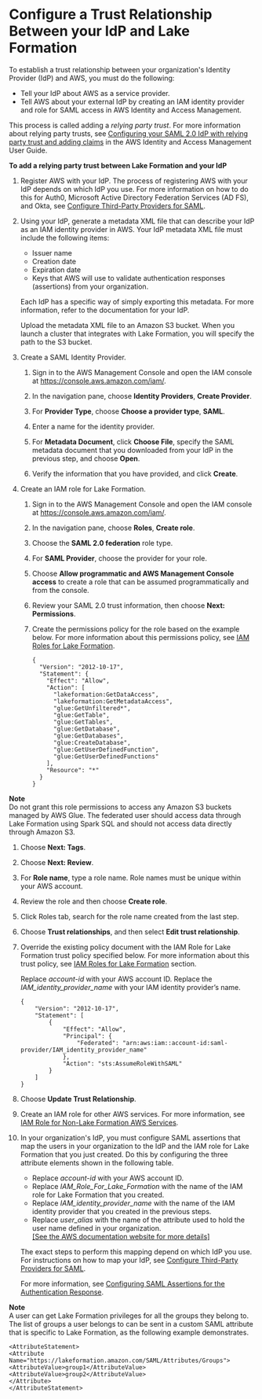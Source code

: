 # Configure a Trust Relationship Between your IdP and Lake Formation<a name="emr-lf-federation"></a>

To establish a trust relationship between your organization's Identity Provider \(IdP\) and AWS, you must do the following:
+ Tell your IdP about AWS as a service provider\. 
+ Tell AWS about your external IdP by creating an IAM identity provider and role for SAML access in AWS Identity and Access Management\. 

This process is called adding a *relying party trust*\. For more information about relying party trusts, see [Configuring your SAML 2\.0 IdP with relying party trust and adding claims](https://docs.aws.amazon.com/IAM/latest/UserGuide/id_roles_providers_create_saml_relying-party.html) in the AWS Identity and Access Management User Guide\.

**To add a relying party trust between Lake Formation and your IdP**

1. Register AWS with your IdP\. The process of registering AWS with your IdP depends on which IdP you use\. For more information on how to do this for Auth0, Microsoft Active Directory Federation Services \(AD FS\), and Okta, see [Configure Third\-Party Providers for SAML](emr-lf-idp.md)\. 

1. Using your IdP, generate a metadata XML file that can describe your IdP as an IAM identity provider in AWS\. Your IdP metadata XML file must include the following items:
   + Issuer name
   + Creation date
   + Expiration date
   + Keys that AWS will use to validate authentication responses \(assertions\) from your organization\.

   Each IdP has a specific way of simply exporting this metadata\. For more information, refer to the documentation for your IdP\.

   Upload the metadata XML file to an Amazon S3 bucket\. When you launch a cluster that integrates with Lake Formation, you will specify the path to the S3 bucket\. 

1. Create a SAML Identity Provider\. 

   1. Sign in to the AWS Management Console and open the IAM console at [https://console\.aws\.amazon\.com/iam/](https://console.aws.amazon.com/iam/)\.

   1. In the navigation pane, choose **Identity Providers**, **Create Provider**\.

   1. For **Provider Type**, choose **Choose a provider type**, **SAML**\.

   1. Enter a name for the identity provider\. 

   1. For **Metadata Document**, click **Choose File**, specify the SAML metadata document that you downloaded from your IdP in the previous step, and choose **Open**\. 

   1. Verify the information that you have provided, and click **Create**\.

1. Create an IAM role for Lake Formation\. 

   1. Sign in to the AWS Management Console and open the IAM console at [https://console\.aws\.amazon\.com/iam/](https://console.aws.amazon.com/iam/)\.

   1. In the navigation pane, choose **Roles**, **Create role**\.

   1. Choose the **SAML 2\.0 federation** role type\.

   1. For **SAML Provider**, choose the provider for your role\.

   1. Choose **Allow programmatic and AWS Management Console access** to create a role that can be assumed programmatically and from the console\.

   1. Review your SAML 2\.0 trust information, then choose **Next: Permissions**\. 

   1. Create the permissions policy for the role based on the example below\. For more information about this permissions policy, see [IAM Roles for Lake Formation](emr-lf-iam-role.md)\. 

      ```
      {
        "Version": "2012-10-17",
        "Statement": {
          "Effect": "Allow",
          "Action": [
            "lakeformation:GetDataAccess",
            "lakeformation:GetMetadataAccess",
            "glue:GetUnfiltered*",
            "glue:GetTable",
            "glue:GetTables",
            "glue:GetDatabase",
            "glue:GetDatabases",
            "glue:CreateDatabase",
            "glue:GetUserDefinedFunction",
            "glue:GetUserDefinedFunctions"
          ],
          "Resource": "*"
        }
      }
      ```
**Note**  
Do not grant this role permissions to access any Amazon S3 buckets managed by AWS Glue\. The federated user should access data through Lake Formation using Spark SQL and should not access data directly through Amazon S3\.

   1. Choose **Next: Tags**\.

   1. Choose **Next: Review**\.

   1. For **Role name**, type a role name\. Role names must be unique within your AWS account\. 

   1. Review the role and then choose **Create role**\.

   1. Click Roles tab, search for the role name created from the last step\.

   1. Choose **Trust relationships**, and then select **Edit trust relationship**\.

   1. Override the existing policy document with the IAM Role for Lake Formation trust policy specified below\. For more information about this trust policy, see [IAM Roles for Lake Formation](emr-lf-iam-role.md) section\. 

      Replace *account\-id* with your AWS account ID\. Replace the *IAM\_identity\_provider\_name* with your IAM identity provider’s name\.

      ```
      {
          "Version": "2012-10-17",
          "Statement": [
              {
                  "Effect": "Allow",
                  "Principal": {
                      "Federated": "arn:aws:iam::account-id:saml-provider/IAM_identity_provider_name"
                  },
                  "Action": "sts:AssumeRoleWithSAML"
              }
          ]
      }
      ```

   1. Choose **Update Trust Relationship**\. 

1. Create an IAM role for other AWS services\. For more information, see [IAM Role for Non\-Lake Formation AWS Services](emr-lf-iam-role.md#emr-lf-iam-role-AWS-services)\.

1. In your organization's IdP, you must configure SAML assertions that map the users in your organization to the IdP and the IAM role for Lake Formation that you just created\. Do this by configuring the three attribute elements shown in the following table\. 
   + Replace *account\-id* with your AWS account ID\.
   + Replace *IAM\_Role\_For\_Lake\_Formation* with the name of the IAM role for Lake Formation that you created\.
   + Replace *IAM\_identity\_provider\_name* with the name of the IAM identity provider that you created in the previous steps\. 
   + Replace *user\_alias* with the name of the attribute used to hold the user name defined in your organization\.    
[\[See the AWS documentation website for more details\]](http://docs.aws.amazon.com/emr/latest/ManagementGuide/emr-lf-federation.html)

   The exact steps to perform this mapping depend on which IdP you use\. For instructions on how to map your IdP, see [Configure Third\-Party Providers for SAML](emr-lf-idp.md)\.

   For more information, see [Configuring SAML Assertions for the Authentication Response](https://docs.aws.amazon.com/IAM/latest/UserGuide/id_roles_providers_create_saml_assertions.html)\.

**Note**  
A user can get Lake Formation privileges for all the groups they belong to\. The list of groups a user belongs to can be sent in a custom SAML attribute that is specific to Lake Formation, as the following example demonstrates\.   

```
<AttributeStatement> 
<Attribute Name="https://lakeformation.amazon.com/SAML/Attributes/Groups"> 
<AttributeValue>group1</AttributeValue> 
<AttributeValue>group2</AttributeValue> 
</Attribute> 
</AttributeStatement>
```